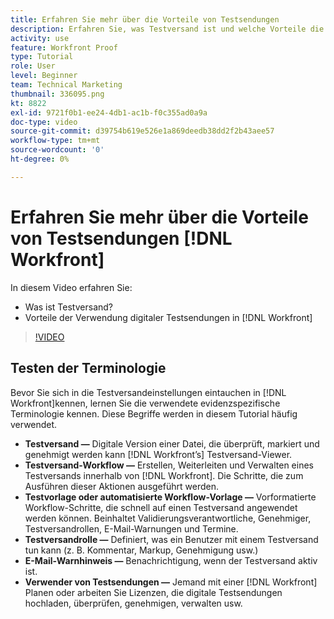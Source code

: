 ```yaml
---
title: Erfahren Sie mehr über die Vorteile von Testsendungen
description: Erfahren Sie, was Testversand ist und welche Vorteile die Verwendung digitaler Testsendungen in [!DNL  Workfront].
activity: use
feature: Workfront Proof
type: Tutorial
role: User
level: Beginner
team: Technical Marketing
thumbnail: 336095.png
kt: 8822
exl-id: 9721f0b1-ee24-4db1-ac1b-f0c355ad0a9a
doc-type: video
source-git-commit: d39754b619e526e1a869deedb38dd2f2b43aee57
workflow-type: tm+mt
source-wordcount: '0'
ht-degree: 0%

---
```


# Erfahren Sie mehr über die Vorteile von Testsendungen [!DNL Workfront]

In diesem Video erfahren Sie:

* Was ist Testversand?
* Vorteile der Verwendung digitaler Testsendungen in [!DNL Workfront]

>[!VIDEO](https://video.tv.adobe.com/v/336095/?quality=12)

## Testen der Terminologie

Bevor Sie sich in die Testversandeinstellungen eintauchen in [!DNL  Workfront]kennen, lernen Sie die verwendete evidenzspezifische Terminologie kennen. Diese Begriffe werden in diesem Tutorial häufig verwendet.

* **Testversand —** Digitale Version einer Datei, die überprüft, markiert und genehmigt werden kann [!DNL Workfront’s] Testversand-Viewer.
* **Testversand-Workflow —** Erstellen, Weiterleiten und Verwalten eines Testversands innerhalb von [!DNL Workfront]. Die Schritte, die zum Ausführen dieser Aktionen ausgeführt werden.
* **Testvorlage oder automatisierte Workflow-Vorlage —** Vorformatierte Workflow-Schritte, die schnell auf einen Testversand angewendet werden können. Beinhaltet Validierungsverantwortliche, Genehmiger, Testversandrollen, E-Mail-Warnungen und Termine.
* **Testversandrolle —** Definiert, was ein Benutzer mit einem Testversand tun kann (z. B. Kommentar, Markup, Genehmigung usw.)
* **E-Mail-Warnhinweis —** Benachrichtigung, wenn der Testversand aktiv ist.
* **Verwender von Testsendungen —** Jemand mit einer [!DNL Workfront] Planen oder arbeiten Sie Lizenzen, die digitale Testsendungen hochladen, überprüfen, genehmigen, verwalten usw.

